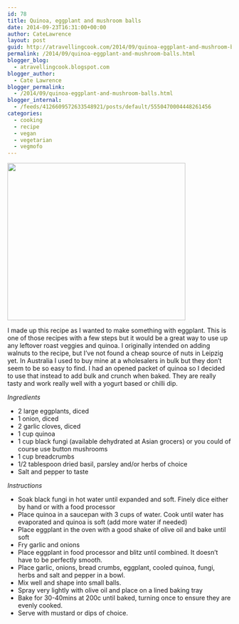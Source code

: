 ```yaml
---
id: 78
title: Quinoa, eggplant and mushroom balls
date: 2014-09-23T16:31:00+00:00
author: CateLawrence
layout: post
guid: http://atravellingcook.com/2014/09/quinoa-eggplant-and-mushroom-balls.html
permalink: /2014/09/quinoa-eggplant-and-mushroom-balls.html
blogger_blog:
  - atravellingcook.blogspot.com
blogger_author:
  - Cate Lawrence
blogger_permalink:
  - /2014/09/quinoa-eggplant-and-mushroom-balls.html
blogger_internal:
  - /feeds/4126609572633548921/posts/default/5550470004448261456
categories:
  - cooking
  - recipe
  - vegan
  - vegetarian
  - vegmofo
---
```


  <a  href="http://4.bp.blogspot.com/-jYyLdpq2s5o/VCGSJnHXSHI/AAAAAAAAJiM/At4ctGEyfE8/s1600/15145656739_a26576f706_b.jpg"><img src="http://4.bp.blogspot.com/-jYyLdpq2s5o/VCGSJnHXSHI/AAAAAAAAJiM/At4ctGEyfE8/s1600/15145656739_a26576f706_b.jpg" alt="" width="400" height="353" border="0" /></a>


I made up this recipe as I wanted to make something with eggplant. This is one of those recipes with a few steps but it would be a great way to use up any leftover roast veggies and quinoa. I originally intended on adding walnuts to the recipe, but I&#8217;ve not found a cheap source of nuts in Leipzig yet. In Australia I used to buy mine at a wholesalers in bulk but they don&#8217;t seem to be so easy to find. I had an opened packet of quinoa so I decided to use that instead to add bulk and crunch when baked. They are really tasty and work really well with a yogurt based or chilli dip.



_Ingredients_

  * 2 large eggplants, diced
  * 1 onion, diced
  * 2 garlic cloves, diced
  * 1 cup quinoa
  * 1 cup black fungi (available dehydrated at Asian grocers) or you could of course use button mushrooms
  * 1 cup breadcrumbs
  * 1/2 tablespoon dried basil, parsley and/or herbs of choice
  * Salt and pepper to taste

_Instructions_

  * Soak black fungi in hot water until expanded and soft. Finely dice either by hand or with a food processor
  * Place quinoa in a saucepan with 3 cups of water. Cook until water has evaporated and quinoa is soft (add more water if needed)
  * Place eggplant in the oven with a good shake of olive oil and bake until soft
  * Fry garlic and onions
  * Place eggplant in food processor and blitz until combined. It doesn&#8217;t have to be perfectly smooth.
  * Place garlic, onions, bread crumbs, eggplant, cooled quinoa, fungi, herbs and salt and pepper in a bowl.
  * Mix well and shape into small balls.
  * Spray very lightly with olive oil and place on a lined baking tray
  * Bake for 30-40mins at 200c until baked, turning once to ensure they are evenly cooked.
  * Serve with mustard or dips of choice. 
    
